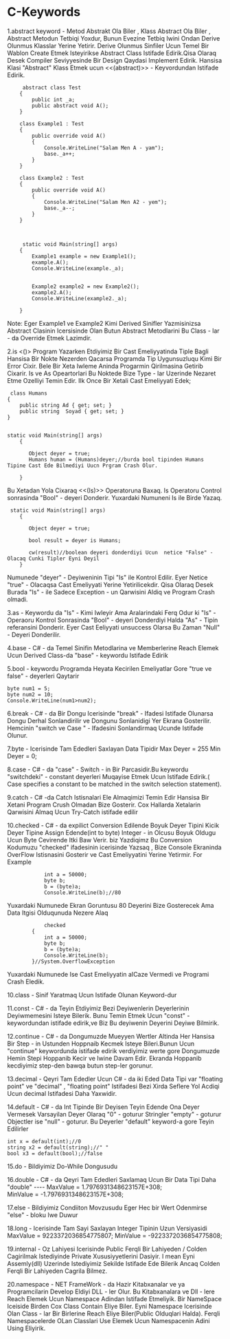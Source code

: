 # C-Keywords


1.abstract keyword - Metod Abstrakt Ola Biler , Klass Abstract Ola Biler , Abstract Metodun Tetbiqi Yoxdur, Bunun Evezine Tetbiq Iwini Ondan Derive Olunmus Klasslar Yerine Yetirir. Derive Olunmus Sinfiler Ucun Temel Bir Wablon Create Etmek Isteyirikse Abstract Class Istifade Edirik.Qisa Olaraq Desek Compiler Seviyyesinde Bir Design Qaydasi Implement Edirik. Hansisa Klasi "Abstract" Klass Etmek ucun <<(abstract)>> - Keyvordundan Istifade Edirik.


         abstract class Test
        {
            public int _a;
            public abstract void A();
        }

        class Example1 : Test
        {
            public override void A()
            {
                Console.WriteLine("Salam Men A - yam");
                base._a++;
            }
        }

        class Example2 : Test
        {
            public override void A()
            {
                Console.WriteLine("Salam Men A2 - yem");
                base._a--;
            }
        }
        
        
        
         static void Main(string[] args)
        {
            Example1 example = new Example1();
            example.A();
            Console.WriteLine(example._a);


            Example2 example2 = new Example2();
            example2.A();
            Console.WriteLine(example2._a);

        }
        

Note: Eger Example1 ve Example2 Kimi  Derived Sinifler Yazmisinizsa Abstract Clasinin Icersisinde Olan Butun Abstract Metodlarini Bu Class - lar - da Override Etmek Lazimdir.


2.is <()> Program Yazarken Etdiyimiz Bir Cast Emeliyyatinda Tiple Bagli Hansisa Bir Nokte Nezerden Qacarsa Programda Tip Uygunsuzluqu Kimi Bir Error Cixir. Bele Bir Xeta Iwleme Aninda Progarmin Qirilmasina Getirib Cixarir. Is ve As Opeartorlari Bu Noktede Bize Type - lar Uzerinde Nezaret Etme Ozelliyi Temin Edir.  Ilk Once Bir Xetali Cast Emeliyyati Edek;

     class Humans
    {
        public string Ad { get; set; }
        public string  Soyad { get; set; }
    }
    
    
    static void Main(string[] args)
        {

           Object deyer = true;
           Humans human = (Humans)deyer;//burda bool tipinden Humans Tipine Cast Ede Bilmediyi Uucn Prgram Crash Olur.

        }
        
Bu Xetadan Yola Cixaraq <<(Is)>> Operatoruna Baxaq. Is Operatoru Control sonrasinda "Bool" - deyeri Donderir. Yuxardaki Numuneni Is ile Birde Yazaq.

     static void Main(string[] args)
        {

           Object deyer = true;  
           
           bool result = deyer is Humans; 
           
           cw(result)//boolean deyeri donderdiyi Ucun  netice "False" - Olacaq Cunki Tipler Eyni Deyil
        }    
        
Numunede "deyer" - Deyiweninin Tipi "Is" ile Kontrol Edilir.  Eyer Netice "true" - Olacaqsa Cast Emeliyyati Yerine Yetirilicekdir. Qisa Olaraq Desek Burada "Is" - ile Sadece Exception - un Qarwisini Aldiq ve Program Crash olmadi.  


3.as - Keywordu da "Is" - Kimi Iwleyir Ama Aralarindaki Ferq Odur ki  "Is" - Operaoru Kontrol Sonrasinda "Bool" - deyeri Donderdiyi Halda  "As" - Tipin referansini Donderir. Eyer Cast Eeliyyati unsuccess Olarsa Bu Zaman "Null" - Deyeri Donderilir.

4.base - C# - da Temel Sinifin Metodlarina ve Memberlerine Reach Elemek Ucun Derived Class-da "base" - keywordu Istifade Edirik

5.bool - keywordu Programda Heyata Kecirilen Emeliyatlar Gore "true ve false" - deyerleri Qaytarir

    byte num1 = 5;
    byte num2 = 10;
    Console.WriteLine(num1>num2);


6.break - C# - da Bir Dongu Icerisinde "break" - Ifadesi Istifade Olunarsa Dongu Derhal Sonlandirilir ve Dongunu Sonlanidigi Yer Ekrana Gosterilir. Hemcinin "switch ve Case " - Ifadesini Sonlandirmaq Ucunde Istifade Olunur.


7.byte - Icerisinde Tam Ededleri Saxlayan Data Tipidir  Max Deyer = 255   Min Deyer = 0;

8.case - C# - da "case" - Switch - in Bir Parcasidir.Bu keywordu  "switchdeki" - constant deyerleri Muqayise Etmek Ucun Istifade Edirik.( Case specifies a constant to be matched in the switch selection statement).

9.catch - C# -da Catch Istisnalari Ele Almaqimizi Temin Edir Hansisa Bir Xetani Program Crush Olmadan Bize Gosterir. Cox Hallarda Xetalarin Qarwisini Almaq Ucun Try-Catch istifade edilir

10.checked - C# - da expilict Conversion Edilende Boyuk Deyer Tipini Kicik Deyer Tipine Assign Edende(int to byte) Integer - in Olcusu Boyuk Oldugu Ucun Byte Cevirende Itki Baw Verir. biz Yazdiqimz Bu Conversion Kodumuzu  "checked" ifadesinin icerisinde Yazsaq , Bize Console Ekraninda OverFlow Istisnasini Gosterir ve Cast Emeliyyatini Yerine Yetirmir. For Example

    
                int a = 50000;
                byte b;
                b = (byte)a;
                Console.WriteLine(b);//80
            
Yuxardaki Numunede Ekran Goruntusu 80 Deyerini Bize Gosterecek Ama Data Itgisi Olduqunuda Nezere Alaq

                checked
            {
                int a = 50000;
                byte b;
                b = (byte)a;
                Console.WriteLine(b);
            }//System.OverflowException

Yuxardaki Numunede Ise Cast Emeliyyatin aICaze Vermedi ve Programi Crash Eledik.

10.class - Sinif Yaratmaq Ucun Istifade Olunan Keyword-dur

11.const - C# - da Teyin Etdiyimiz Bezi Deyiwenlerin Deyerlerinin Deyiwmemesini Isteye Bilerik. Bunu Temin Etmek Ucun "const" - keywordundan istifade edirik,ve Biz Bu deyiwenin Deyerini Deyiwe Bilmirik.

12.continue - C# - da Dongumuzde Mueyyen Wertler Altinda Her Hansisa Bir Step - in Ustunden Hoppnaib Kecmek Isteye Bileri.Bunun Ucun "continue" keywordunda istifade edirik  verdiyimiz werte gore Dongumuzde Hemin Stepi Hoppanib Kecir ve Iwine Davam Edir. Ekranda Hoppanib kecdiyimiz step-den bawqa butun step-ler gorunur.

13.decimal - Qeyri Tam Ededler Ucun C# - da iki Eded Data Tipi var "floating point" ve "decimal" , "floating point" Istifadesi Bezi Xirda Seflere Yol Acdiqi Ucun decimal Istifadesi Daha Yaxwidir.

14.default - C# - da Int Tipinde Bir Deyisen Teyin Edende Ona Deyer Vermesek Varsayilan Deyer Olaraq "0" - goturur   Stringler "empty" - goturur Objectler ise "null" - goturur. Bu Deyerler "default" keyword-a gore Teyin Edilirler

    int x = default(int);//0
    string x2 = default(string);//" "
    bool x3 = default(bool);//false
    
15.do - Bildiyimiz Do-While Dongusudu

16.double - C# - da Qeyri Tam Ededleri Saxlamaq Ucun Bir Data Tipi Daha "double" ---- 
MaxValue = 1.7976931348623157E+308;  
MinValue = -1.7976931348623157E+308;

17.else - Bildiyimiz Condiiton Movzusudu  Eger Hec bir Wert Odenmirse "else" - bloku Iwe Duwur


18.long - Icerisinde Tam Sayi Saxlayan Integer Tipinin Uzun Versiyasidi   MaxValue = 9223372036854775807;   MinValue = -9223372036854775808;


19.internal - Oz Lahiyesi Icerisinde Public  Ferqli Bir Lahiyeden / Colden Cagirilmak Istediyinde Private Xususiyyetlerini Dasiyir. I mean Eyni Assemly(dll) Uzerinde Istediyimiz Sekilde Istifade Ede Bilerik Ancaq Colden Ferqli Bir Lahiyeden Cagrila Bilmez.
       
20.namespace -  NET FrameWork - da Hazir Kitabxanalar ve ya Programcilarin Develop Eldiyi DLL - ler Olur. Bu Kitabxanalara ve Dll - lere Reach Elemek Ucun Namespace Adindan Istifade Etmeliyik. Bir NameSpace Iceiside Birden Cox Class Contain Eliye Biler. Eyni Namespace Icerisinde Olan Class - lar Bir Birlerine Reach Eliye Biler(Public Olduqlari Halda). Ferqli Namespacelerde OLan Classlari Use Elemek Ucun Namespacenin Adini Using Eliyirik. 
